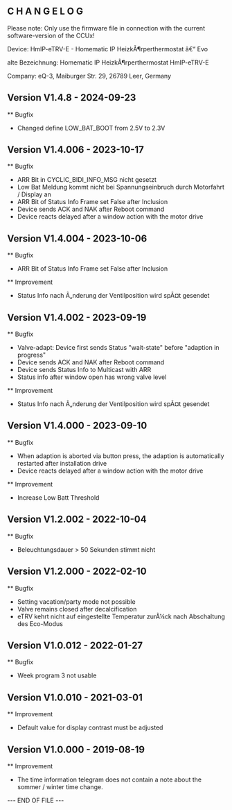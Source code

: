 ﻿C H A N G E L O G
-----------------

Please note: Only use the firmware file in connection with the current software-version of the CCUx!

Device:      HmIP-eTRV-E - Homematic IP HeizkÃ¶rperthermostat â€“ Evo

alte Bezeichnung:
Homematic IP HeizkÃ¶rperthermostat
HmIP-eTRV-E


Company:     eQ-3, Maiburger Str. 29, 26789 Leer, Germany



Version V1.4.8 - 2024-09-23
--------------------------------------------------------------

** Bugfix
   * Changed define LOW_BAT_BOOT from 2.5V to 2.3V



Version V1.4.006 - 2023-10-17
--------------------------------------------------------------

** Bugfix
   * ARR Bit in CYCLIC_BIDI_INFO_MSG nicht gesetzt						
   * Low Bat Meldung kommt nicht bei Spannungseinbruch durch Motorfahrt / Display an
   * ARR Bit of Status Info Frame set False after Inclusion
   * Device sends ACK and NAK after Reboot command
   * Device reacts delayed after a window action with the motor drive



Version V1.4.004 - 2023-10-06
--------------------------------------------------------------

** Bugfix
   * ARR Bit of Status Info Frame set False after Inclusion

** Improvement
   * Status Info nach Ã„nderung der Ventilposition wird spÃ¤t gesendet



Version V1.4.002 - 2023-09-19
--------------------------------------------------------------

** Bugfix
   * Valve-adapt: Device first sends Status "wait-state" before "adaption in progress"
   * Device sends ACK and NAK after Reboot command
   * Device sends Status Info to Multicast with ARR
   * Status info after window open has wrong valve level

** Improvement
   * Status Info nach Ã„nderung der Ventilposition wird spÃ¤t gesendet



Version V1.4.000 - 2023-09-10
--------------------------------------------------------------

** Bugfix
   * When adaption is aborted via button press, the adaption is automatically restarted after installation drive
   * Device reacts delayed after a window action with the motor drive

** Improvement
   * Increase Low Batt Threshold



Version V1.2.002 - 2022-10-04
--------------------------------------------------------------

** Bugfix
   * Beleuchtungsdauer > 50 Sekunden stimmt nicht



Version V1.2.000 - 2022-02-10
--------------------------------------------------------------

** Bugfix
   * Setting vacation/party mode not possible
   * Valve remains closed after decalcification
   * eTRV kehrt nicht auf eingestellte Temperatur zurÃ¼ck nach Abschaltung des Eco-Modus



Version V1.0.012 - 2022-01-27
--------------------------------------------------------------

** Bugfix
   * Week program 3 not usable



Version V1.0.010 - 2021-03-01
--------------------------------------------------------------

** Improvement
   * Default value for display contrast must be adjusted



Version V1.0.000 - 2019-08-19
--------------------------------------------------------------

** Improvement
   * The time information telegram does not contain a note about the sommer / winter time change.



--- END OF FILE ---
